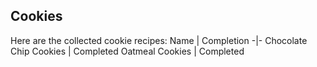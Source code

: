 ## Cookies
Here are the collected cookie recipes:
Name | Completion
-|-
Chocolate Chip Cookies | Completed
Oatmeal Cookies | Completed
